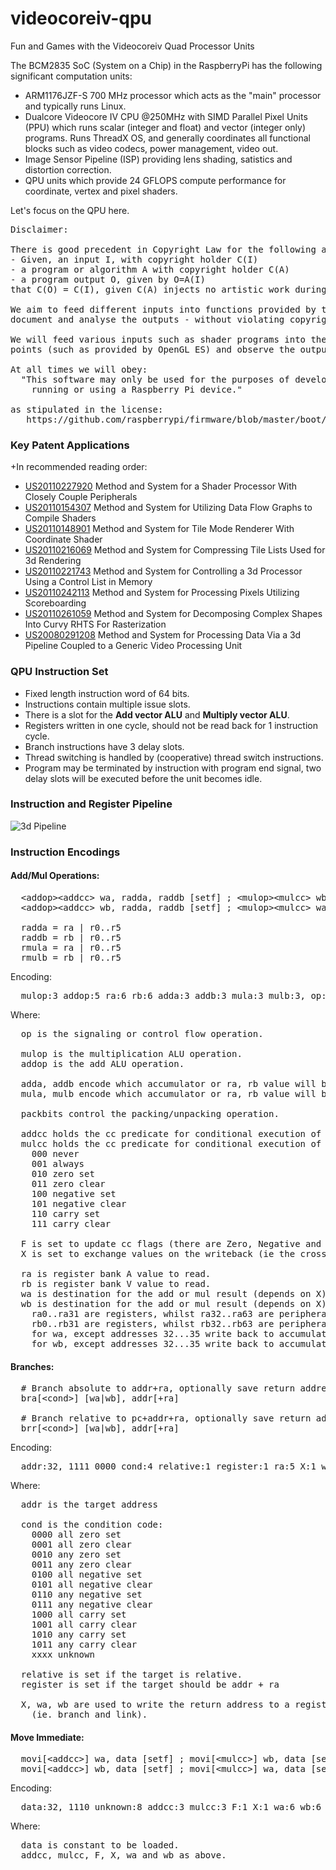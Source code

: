 videocoreiv-qpu
===============

Fun and Games with the Videocoreiv Quad Processor Units

The BCM2835 SoC (System on a Chip) in the RaspberryPi has the following significant computation units:
- ARM1176JZF-S 700 MHz processor which acts as the "main" processor and typically runs Linux.
- Dualcore Videocore IV CPU @250MHz with SIMD Parallel Pixel Units (PPU) which runs scalar (integer and float) and vector (integer only) programs.
Runs ThreadX OS, and generally coordinates all functional blocks such as video codecs, power management, video out.
- Image Sensor Pipeline (ISP) providing lens shading, satistics and distortion correction.
- QPU units which provide 24 GFLOPS compute performance for coordinate, vertex and pixel shaders.

Let's focus on the QPU here.

<pre>
Disclaimer:

There is good precedent in Copyright Law for the following assumption:
- Given, an input I, with copyright holder C(I)
- a program or algorithm A with copyright holder C(A)
- a program output O, given by O=A(I)
that C(O) = C(I), given C(A) injects no artistic work during the operation of A().

We aim to feed different inputs into functions provided by the blob, and
document and analyse the outputs - without violating copyright law.

We will feed various inputs such as shader programs into the blob via entry
points (such as provided by OpenGL ES) and observe the outputs.

At all times we will obey:
  "This software may only be used for the purposes of developing for, 
    running or using a Raspberry Pi device."

as stipulated in the license: 
   https://github.com/raspberrypi/firmware/blob/master/boot/LICENCE.broadcom.
</pre>

### Key Patent Applications
+In recommended reading order:
* [US20110227920](http://www.google.com/patents/US20110227920)  Method and System for a Shader Processor With Closely Couple Peripherals
* [US20110154307](http://www.google.com/patents/US20110154307)  Method and System for Utilizing Data Flow Graphs to Compile Shaders
* [US20110148901](http://www.google.com/patents/US20110148901)  Method and System for Tile Mode Renderer With Coordinate Shader
* [US20110216069](http://www.google.com/patents/US20110216069)  Method and System for Compressing Tile Lists Used for 3d Rendering
* [US20110221743](http://www.google.com/patents/US20110221743)  Method and System for Controlling a 3d Processor Using a Control List in Memory
* [US20110242113](http://www.google.com/patents/US20110242113)  Method and System for Processing Pixels Utilizing Scoreboarding
* [US20110261059](http://www.google.com/patents/US20110261059)  Method and System for Decomposing Complex Shapes Into Curvy RHTS For Rasterization
* [US20080291208](http://www.google.com/patents/US20080291208)  Method and System for Processing Data Via a 3d Pipeline Coupled to a Generic Video Processing Unit 
  
### QPU Instruction Set
* Fixed length instruction word of 64 bits.
* Instructions contain multiple issue slots.
* There is a slot for the **Add vector ALU** and **Multiply vector ALU**.
* Registers written in one cycle, should not be read back for 1 instruction cycle.
* Branch instructions have 3 delay slots.
* Thread switching is handled by (cooperative) thread switch instructions.
* Program may be terminated by instruction with program end signal, two delay slots will be executed before the unit becomes idle.

### Instruction and Register Pipeline
![3d Pipeline](https://raw.github.com/wiki/hermanhermitage/videocoreiv/images/US20110148901/FIG4.png)

### Instruction Encodings

#### Add/Mul Operations:
<pre>
  &lt;addop&gt;&lt;addcc&gt; wa, radda, raddb [setf] ; &lt;mulop&gt;&lt;mulcc&gt; wb, rmula, rmulb [setf] ; &lt;op&gt;
  &lt;addop&gt;&lt;addcc&gt; wb, radda, raddb [setf] ; &lt;mulop&gt;&lt;mulcc&gt; wa, rmula, rmulb [setf] ; &lt;op&gt;
  
  radda = ra | r0..r5
  raddb = rb | r0..r5
  rmula = ra | r0..r5
  rmulb = rb | r0..r5
</pre>

Encoding:
<pre>
  mulop:3 addop:5 ra:6 rb:6 adda:3 addb:3 mula:3 mulb:3, op:4 packbits:8 addcc:3 mulcc:3 F:1 X:1 wa:6 wb:6
</pre>

Where:
<pre>
  op is the signaling or control flow operation.

  mulop is the multiplication ALU operation.
  addop is the add ALU operation.
  
  adda, addb encode which accumulator or ra, rb value will be supplied to the add ALU.
  mula, mulb encode which accumulator or ra, rb value will be supplied to the multiplication ALU.
  
  packbits control the packing/unpacking operation.
  
  addcc holds the cc predicate for conditional execution of the add instruction.
  mulcc holds the cc predicate for conditional execution of the mul instruction.
    000 never
    001 always
    010 zero set
    011 zero clear
    100 negative set
    101 negative clear
    110 carry set
    111 carry clear
    
  F is set to update cc flags (there are Zero, Negative and Carry flags per unit) - SETF
  X is set to exchange values on the writeback (ie the crossed lines in the diagram).

  ra is register bank A value to read.
  rb is register bank V value to read.
  wa is destination for the add or mul result (depends on X).
  wb is destination for the add or mul result (depends on X).
    ra0..ra31 are registers, whilst ra32..ra63 are peripheral addresses.
    rb0..rb31 are registers, whilst rb32..rb63 are peripheral addresses.
    for wa, except addresses 32...35 write back to accumulators a0...a3
    for wb, except addresses 32...35 write back to accumulators a0...a3
</pre>

#### Branches:
<pre>
  # Branch absolute to addr+ra, optionally save return address to wa and/or wb.
  bra[&lt;cond&gt;] [wa|wb], addr[+ra]
  
  # Branch relative to pc+addr+ra, optionally save return address to wa and/or wb.
  brr[&lt;cond&gt;] [wa|wb], addr[+ra]
</pre>
Encoding:
<pre>
  addr:32, 1111 0000 cond:4 relative:1 register:1 ra:5 X:1 wa:6 wb:6
</pre>
Where:
<pre>
  addr is the target address

  cond is the condition code:
    0000 all zero set
    0001 all zero clear
    0010 any zero set
    0011 any zero clear
    0100 all negative set
    0101 all negative clear
    0110 any negative set
    0111 any negative clear
    1000 all carry set
    1001 all carry clear
    1010 any carry set
    1011 any carry clear
    xxxx unknown

  relative is set if the target is relative.
  register is set if the target should be addr + ra

  X, wa, wb are used to write the return address to a register
    (ie. branch and link).
</pre>


#### Move Immediate:
<pre>
  movi[&lt;addcc&gt;] wa, data [setf] ; movi[&lt;mulcc&gt;] wb, data [setf]
  movi[&lt;addcc&gt;] wb, data [setf] ; movi[&lt;mulcc&gt;] wa, data [setf]  
</pre>
Encoding:
<pre>
  data:32, 1110 unknown:8 addcc:3 mulcc:3 F:1 X:1 wa:6 wb:6
</pre>
Where:
<pre>
  data is constant to be loaded.
  addcc, mulcc, F, X, wa and wb as above.
</pre>
